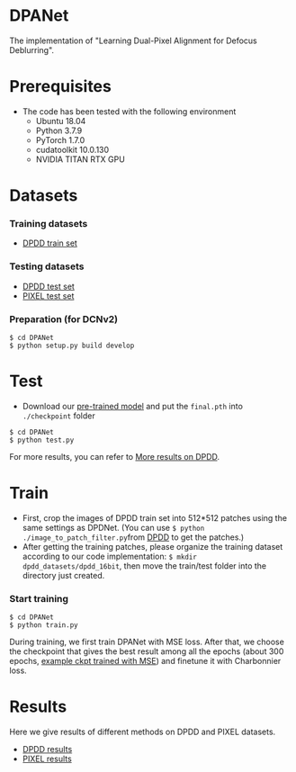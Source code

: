 # DPANet
The implementation of "Learning Dual-Pixel Alignment for Defocus Deblurring".

# Prerequisites  
- The code has been tested with the following environment
  - Ubuntu 18.04
  - Python 3.7.9
  - PyTorch 1.7.0
  - cudatoolkit 10.0.130
  - NVIDIA TITAN RTX GPU

# Datasets
### Training datasets
  - [DPDD train set](https://github.com/Abdullah-Abuolaim/defocus-deblurring-dual-pixel)
### Testing datasets
  - [DPDD test set](https://github.com/Abdullah-Abuolaim/defocus-deblurring-dual-pixel)
  - [PIXEL test set](https://github.com/Abdullah-Abuolaim/defocus-deblurring-dual-pixel)

### Preparation (for DCNv2)
```shell
$ cd DPANet
$ python setup.py build develop
```

# Test
- Download our [pre-trained model](https://drive.google.com/drive/folders/1CcK7UzB1c4SnNwI9Rh9irTq2YeB8cvzK?usp=sharing) and put the `final.pth` into `./checkpoint` folder
```shell
$ cd DPANet
$ python test.py
```
For more results, you can refer to [More results on DPDD](https://drive.google.com/drive/folders/1hxeq0j8T6h80rR5bGV-JUysyqnj61cBK?usp=sharing).

# Train
- First, crop the images of DPDD train set into 512*512 patches using the same settings as DPDNet. (You can use ```$ python ./image_to_patch_filter.py```from [DPDD](https://github.com/Abdullah-Abuolaim/defocus-deblurring-dual-pixel) to get the patches.)
- After getting the training patches, please organize the training dataset according to our code implementation:
```$ mkdir dpdd_datasets/dpdd_16bit```,
then move the train/test folder into the directory just created.
### Start training
```shell
$ cd DPANet
$ python train.py
```
During training, we first train DPANet with MSE loss. After that, we choose the checkpoint that gives the best result among all the epochs (about 300 epochs, [example ckpt trained with MSE](https://drive.google.com/drive/folders/1B8ynZ-MIuPezsHKBt2w9DWRUDQQO52uw?usp=sharing)) and finetune it with Charbonnier loss.

# Results
Here we give results of different methods on DPDD and PIXEL datasets.
  - [DPDD results](https://drive.google.com/drive/folders/1F0P24qFEdC3POO6wF8m7c17-0nKTsbvw?usp=sharing)
  - [PIXEL results](https://drive.google.com/drive/folders/1F0P24qFEdC3POO6wF8m7c17-0nKTsbvw?usp=sharing)
